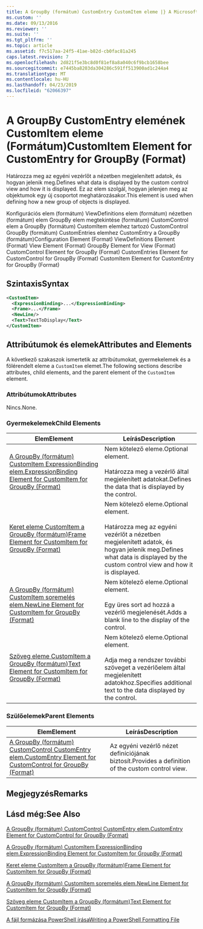 ```yaml
---
title: A GroupBy (formátum) CustomEntry CustomItem eleme |} A Microsoft Docs
ms.custom: ''
ms.date: 09/13/2016
ms.reviewer: ''
ms.suite: ''
ms.tgt_pltfrm: ''
ms.topic: article
ms.assetid: f7c517aa-24f5-41ae-b82d-cb0fac81a245
caps.latest.revision: 7
ms.openlocfilehash: 2d821f5e3bc8d0f81ef8a8a040c6f9bcb1658bee
ms.sourcegitcommit: e7445ba8203da304286c591ff513900ad1c244a4
ms.translationtype: MT
ms.contentlocale: hu-HU
ms.lasthandoff: 04/23/2019
ms.locfileid: "62066397"
---
```

# <a name="customitem-element-for-customentry-for-groupby-format"></a><span data-ttu-id="10365-102">A GroupBy CustomEntry elemének CustomItem eleme (Formátum)</span><span class="sxs-lookup"><span data-stu-id="10365-102">CustomItem Element for CustomEntry for GroupBy (Format)</span></span>

<span data-ttu-id="10365-103">Határozza meg az egyéni vezérlőt a nézetben megjelenített adatok, és hogyan jelenik meg.</span><span class="sxs-lookup"><span data-stu-id="10365-103">Defines what data is displayed by the custom control view and how it is displayed.</span></span> <span data-ttu-id="10365-104">Ez az elem szolgál, hogyan jelenjen meg az objektumok egy új csoportot meghatározásakor.</span><span class="sxs-lookup"><span data-stu-id="10365-104">This element is used when defining how a new group of objects is displayed.</span></span>

<span data-ttu-id="10365-105">Konfigurációs elem (formátum) ViewDefinitions elem (formátum) nézetben (formátum) elem GroupBy elem megtekintése (formátum) CustomControl elem a GroupBy (formátum) CustomItem elemhez tartozó CustomControl GroupBy (formátum) CustomEntries elemhez CustomEntry a GroupBy (formátum)</span><span class="sxs-lookup"><span data-stu-id="10365-105">Configuration Element (Format) ViewDefinitions Element (Format) View Element (Format) GroupBy Element for View (Format) CustomControl Element for GroupBy (Format) CustomEntries Element for CustomControl for GroupBy (Format) CustomItem Element for CustomEntry for GroupBy (Format)</span></span>

## <a name="syntax"></a><span data-ttu-id="10365-106">Szintaxis</span><span class="sxs-lookup"><span data-stu-id="10365-106">Syntax</span></span>

```xml
<CustomItem>
  <ExpressionBinding>...</ExpressionBinding>
  <Frame>...</Frame>
  <NewLine/>
  <Text>TextToDisplay</Text>
</CustomItem>
```

## <a name="attributes-and-elements"></a><span data-ttu-id="10365-107">Attribútumok és elemek</span><span class="sxs-lookup"><span data-stu-id="10365-107">Attributes and Elements</span></span>

<span data-ttu-id="10365-108">A következő szakaszok ismertetik az attribútumokat, gyermekelemek és a fölérendelt eleme a `CustomItem` elemet.</span><span class="sxs-lookup"><span data-stu-id="10365-108">The following sections describe attributes, child elements, and the parent element of the `CustomItem` element.</span></span>

### <a name="attributes"></a><span data-ttu-id="10365-109">Attribútumok</span><span class="sxs-lookup"><span data-stu-id="10365-109">Attributes</span></span>

<span data-ttu-id="10365-110">Nincs.</span><span class="sxs-lookup"><span data-stu-id="10365-110">None.</span></span>

### <a name="child-elements"></a><span data-ttu-id="10365-111">Gyermekelemek</span><span class="sxs-lookup"><span data-stu-id="10365-111">Child Elements</span></span>

|<span data-ttu-id="10365-112">Elem</span><span class="sxs-lookup"><span data-stu-id="10365-112">Element</span></span>|<span data-ttu-id="10365-113">Leírás</span><span class="sxs-lookup"><span data-stu-id="10365-113">Description</span></span>|
|-------------|-----------------|
|[<span data-ttu-id="10365-114">A GroupBy (formátum) CustomItem ExpressionBinding elem.</span><span class="sxs-lookup"><span data-stu-id="10365-114">ExpressionBinding Element for CustomItem for GroupBy (Format)</span></span>](./expressionbinding-element-for-customitem-for-groupby-format.md)|<span data-ttu-id="10365-115">Nem kötelező eleme.</span><span class="sxs-lookup"><span data-stu-id="10365-115">Optional element.</span></span><br /><br /> <span data-ttu-id="10365-116">Határozza meg a vezérlő által megjelenített adatokat.</span><span class="sxs-lookup"><span data-stu-id="10365-116">Defines the data that is displayed by the control.</span></span>|
|[<span data-ttu-id="10365-117">Keret eleme CustomItem a GroupBy (formátum)</span><span class="sxs-lookup"><span data-stu-id="10365-117">Frame Element for CustomItem for GroupBy (Format)</span></span>](./frame-element-for-customitem-for-groupby-format.md)|<span data-ttu-id="10365-118">Nem kötelező eleme.</span><span class="sxs-lookup"><span data-stu-id="10365-118">Optional element.</span></span><br /><br /> <span data-ttu-id="10365-119">Határozza meg az egyéni vezérlőt a nézetben megjelenített adatok, és hogyan jelenik meg.</span><span class="sxs-lookup"><span data-stu-id="10365-119">Defines what data is displayed by the custom control view and how it is displayed.</span></span>|
|[<span data-ttu-id="10365-120">A GroupBy (formátum) CustomItem soremelés elem.</span><span class="sxs-lookup"><span data-stu-id="10365-120">NewLine Element for CustomItem for GroupBy (Format)</span></span>](./newline-element-for-customitem-for-groupby-format.md)|<span data-ttu-id="10365-121">Nem kötelező eleme.</span><span class="sxs-lookup"><span data-stu-id="10365-121">Optional element.</span></span><br /><br /> <span data-ttu-id="10365-122">Egy üres sort ad hozzá a vezérlő megjelenését.</span><span class="sxs-lookup"><span data-stu-id="10365-122">Adds a blank line to the display of the control.</span></span>|
|[<span data-ttu-id="10365-123">Szöveg eleme CustomItem a GroupBy (formátum)</span><span class="sxs-lookup"><span data-stu-id="10365-123">Text Element for CustomItem for GroupBy (Format)</span></span>](./text-element-for-customitem-for-groupby-format.md)|<span data-ttu-id="10365-124">Nem kötelező eleme.</span><span class="sxs-lookup"><span data-stu-id="10365-124">Optional element.</span></span><br /><br /> <span data-ttu-id="10365-125">Adja meg a rendszer további szöveget a vezérlőelem által megjelenített adatokhoz.</span><span class="sxs-lookup"><span data-stu-id="10365-125">Specifies additional text to the data displayed by the control.</span></span>|

### <a name="parent-elements"></a><span data-ttu-id="10365-126">Szülőelemek</span><span class="sxs-lookup"><span data-stu-id="10365-126">Parent Elements</span></span>

|<span data-ttu-id="10365-127">Elem</span><span class="sxs-lookup"><span data-stu-id="10365-127">Element</span></span>|<span data-ttu-id="10365-128">Leírás</span><span class="sxs-lookup"><span data-stu-id="10365-128">Description</span></span>|
|-------------|-----------------|
|[<span data-ttu-id="10365-129">A GroupBy (formátum) CustomControl CustomEntry elem.</span><span class="sxs-lookup"><span data-stu-id="10365-129">CustomEntry Element for CustomControl for GroupBy (Format)</span></span>](./customentry-element-for-customcontrol-for-groupby-format.md)|<span data-ttu-id="10365-130">Az egyéni vezérlő nézet definíciójának biztosít.</span><span class="sxs-lookup"><span data-stu-id="10365-130">Provides a definition of the custom control view.</span></span>|

## <a name="remarks"></a><span data-ttu-id="10365-131">Megjegyzés</span><span class="sxs-lookup"><span data-stu-id="10365-131">Remarks</span></span>

## <a name="see-also"></a><span data-ttu-id="10365-132">Lásd még:</span><span class="sxs-lookup"><span data-stu-id="10365-132">See Also</span></span>

[<span data-ttu-id="10365-133">A GroupBy (formátum) CustomControl CustomEntry elem.</span><span class="sxs-lookup"><span data-stu-id="10365-133">CustomEntry Element for CustomControl for GroupBy (Format)</span></span>](./customentry-element-for-customcontrol-for-groupby-format.md)

[<span data-ttu-id="10365-134">A GroupBy (formátum) CustomItem ExpressionBinding elem.</span><span class="sxs-lookup"><span data-stu-id="10365-134">ExpressionBinding Element for CustomItem for GroupBy (Format)</span></span>](./expressionbinding-element-for-customitem-for-groupby-format.md)

[<span data-ttu-id="10365-135">Keret eleme CustomItem a GroupBy (formátum)</span><span class="sxs-lookup"><span data-stu-id="10365-135">Frame Element for CustomItem for GroupBy (Format)</span></span>](./frame-element-for-customitem-for-groupby-format.md)

[<span data-ttu-id="10365-136">A GroupBy (formátum) CustomItem soremelés elem.</span><span class="sxs-lookup"><span data-stu-id="10365-136">NewLine Element for CustomItem for GroupBy (Format)</span></span>](./newline-element-for-customitem-for-groupby-format.md)

[<span data-ttu-id="10365-137">Szöveg eleme CustomItem a GroupBy (formátum)</span><span class="sxs-lookup"><span data-stu-id="10365-137">Text Element for CustomItem for GroupBy (Format)</span></span>](./text-element-for-customitem-for-groupby-format.md)

[<span data-ttu-id="10365-138">A fájl formázása PowerShell írása</span><span class="sxs-lookup"><span data-stu-id="10365-138">Writing a PowerShell Formatting File</span></span>](./writing-a-powershell-formatting-file.md)
